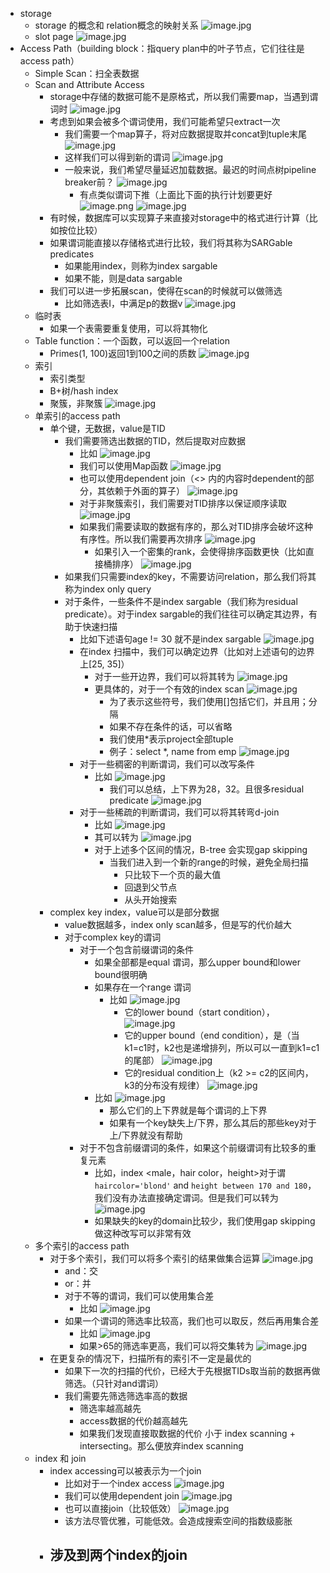 - storage
	- storage 的概念和 relation概念的映射关系 
	  ![image.jpg](../assets/8321101d-2cc5-4790-8bb6-2809f58fa6c0-1115003.jpg)
	- slot page
	   ![image.jpg](../assets/31087a65-fd15-4b0f-91dc-03cf6a5b923d-1115003.jpg)
- Access Path（building block：指query plan中的叶子节点，它们往往是access path）
	- Simple Scan：扫全表数据
	- Scan and Attribute Access
		- storage中存储的数据可能不是原格式，所以我们需要map，当遇到谓词时 ![image.jpg](../assets/3d9f7510-759a-4143-bdd7-10bcdd4e416d-1115003.jpg)
		- 考虑到如果会被多个谓词使用，我们可能希望只extract一次
			- 我们需要一个map算子，将对应数据提取并concat到tuple末尾 
			  ![image.jpg](../assets/3e678f61-de77-433a-9ac1-263f60add7af-1115003.jpg)
			- 这样我们可以得到新的谓词
			   ![image.jpg](../assets/7316acf8-0296-4aa7-96e1-31f54fa31bc4-1115003.jpg)
			- 一般来说，我们希望尽量延迟加载数据。最迟的时间点树pipeline breaker前？ ![image.jpg](../assets/7b47ee38-0055-4e5a-a2b3-0013dba3f373-1115003.jpg)
				- 有点类似谓词下推（上面比下面的执行计划要更好
				  ![image.png](../assets/image_1663142411638_0.png) 
				   ![image.jpg](../assets/1d8ab59c-2c74-49d8-b2dc-f3d36ece74b5-1115003.jpg)
		- 有时候，数据库可以实现算子来直接对storage中的格式进行计算（比如按位比较）
		- 如果谓词能直接以存储格式进行比较，我们将其称为SARGable predicates
			- 如果能用index，则称为index sargable
			- 如果不能，则是data sargable
		- 我们可以进一步拓展scan，使得在scan的时候就可以做筛选
			- 比如筛选表I，中满足p的数据v
			   ![image.jpg](../assets/56eaf983-c772-487b-84cc-2dba73313dd4-1115003.jpg)
	- 临时表
		- 如果一个表需要重复使用，可以将其物化
	- Table function：一个函数，可以返回一个relation
		- Primes(1, 100)返回1到100之间的质数
		   ![image.jpg](../assets/cdb2d343-3d88-425c-93ed-f87215280482-1115003.jpg)
	- 索引
		- 索引类型
		- B+树/hash index
		- 聚簇，非聚簇 
		  ![image.jpg](../assets/63998eae-91c1-4cfd-9d1d-9c2d9eab9b30-1115003.jpg)
	- 单索引的access path
		- 单个键，无数据，value是TID
			- 我们需要筛选出数据的TID，然后提取对应数据
				- 比如 ![image.jpg](../assets/cff40538-6d40-450c-9790-a4e1728bb40f-1115003.jpg)
				- 我们可以使用Map函数 ![image.jpg](../assets/8115eb2c-9c55-4196-8690-1acf13b20058-1115003.jpg)
				- 也可以使用dependent join（<> 内的内容时dependent的部分，其依赖于外面的算子） 
				  ![image.jpg](../assets/82e62439-fc64-4ec5-81c7-ec7122748357-1115003.jpg)
				- 对于非聚簇索引，我们需要对TID排序以保证顺序读取 
				  ![image.jpg](../assets/0f1d08e2-0efb-40b4-b6c2-4f8dcd8ca7c8-1115003.jpg)
				- 如果我们需要读取的数据有序的，那么对TID排序会破坏这种有序性。所以我们需要再次排序
				   ![image.jpg](../assets/60cd3896-7f80-497e-9d43-54fab759ac71-1115003.jpg)
					- 如果引入一个密集的rank，会使得排序函数更快（比如直接桶排序）
					   ![image.jpg](../assets/5b532795-9d47-4757-8a80-d2f465514bca-1115003.jpg)
			- 如果我们只需要index的key，不需要访问relation，那么我们将其称为index only query
			- 对于条件，一些条件不是index sargable（我们称为residual predicate）。对于index sargable的我们往往可以确定其边界，有助于快速扫描
				- 比如下述语句age != 30 就不是index sargable ![image.jpg](../assets/cbbc2ce1-5095-417c-b0c7-93ddf768e44a-1115003.jpg)
				- 在index 扫描中，我们可以确定边界（比如对上述语句的边界上[25, 35]）
					- 对于一些开边界，我们可以将其转为 ![image.jpg](../assets/535e1cc9-af40-4c07-957e-1a28ac73f60e-1115003.jpg)
					- 更具体的，对于一个有效的index scan ![image.jpg](../assets/2955a254-862c-435d-8e43-507cb3c6b30d-1115003.jpg)
						- 为了表示这些符号，我们使用[]包括它们，并且用；分隔
						- 如果不存在条件的话，可以省略
						- 我们使用*表示project全部tuple
						- 例子：select *, name from emp ![image.jpg](../assets/393a8ca2-5991-4ab5-969a-ea92417df947-1115003.jpg)
				- 对于一些稠密的判断谓词，我们可以改写条件
					- 比如 ![image.jpg](../assets/443a0307-97d5-4973-a227-35fdba4cdb98-1115003.jpg)
						- 我们可以总结，上下界为28，32。且很多residual predicate ![image.jpg](../assets/4682aa60-4d75-4746-ad58-635af355fcca-1115003.jpg)
				- 对于一些稀疏的判断谓词，我们可以将其转弯d-join
					- 比如 ![image.jpg](../assets/c42b279e-713a-4472-a76d-e4984c7a7006-1115003.jpg)
					- 其可以转为 ![image.jpg](../assets/b48a408c-0548-44d8-bb27-9000311cac90-1115003.jpg)
					- 对于上述多个区间的情况，B-tree 会实现gap skipping
						- 当我们进入到一个新的range的时候，避免全局扫描
							- 只比较下一个页的最大值
							- 回退到父节点
							- 从头开始搜索
		- complex key index，value可以是部分数据
			- value数据越多，index only scan越多，但是写的代价越大
			- 对于complex key的谓词
				- 对于一个包含前缀谓词的条件
					- 如果全部都是equal 谓词，那么upper bound和lower bound很明确
					- 如果存在一个range 谓词
						- 比如
						   ![image.jpg](../assets/b473ed15-c404-45c3-aeed-056bdbc67145-1115003.jpg)
							- 它的lower bound（start condition）， ![image.jpg](../assets/eb2aea35-1242-4085-b125-2756083d9fc6-1115003.jpg)
							- 它的upper bound（end condition），是（当k1=c1时，k2也是递增排列，所以可以一直到k1=c1的尾部） ![image.jpg](../assets/e1628f83-f8a1-4ffc-a5cd-8a179e054295-1115003.jpg)
							- 它的residual condition上（k2 >= c2的区间内，k3的分布没有规律） ![image.jpg](../assets/ee21366b-7078-4cc5-b66a-ee26a1acc124-1115003.jpg)
					- 比如
					   ![image.jpg](../assets/178fff87-ab54-4831-8756-863cd0f169e2-1115003.jpg)
						- 那么它们的上下界就是每个谓词的上下界
						- 如果有一个key缺失上/下界，那么其后的那些key对于上/下界就没有帮助
				- 对于不包含前缀谓词的条件，如果这个前缀谓词有比较多的重复元素
					- 比如，index <male，hair color，height>对于谓`haircolor='blond'` and `height between 170 and 180`，我们没有办法直接确定谓词。但是我们可以转为 ![image.jpg](../assets/f3c2566f-5ea4-43e7-baf6-addc3600df59-1115003.jpg)
					- 如果缺失的key的domain比较少，我们使用gap skipping做这种改写可以非常有效
	- 多个索引的access path
		- 对于多个索引，我们可以将多个索引的结果做集合运算 ![image.jpg](../assets/5426f133-0674-4c10-b650-72e129ead591-1115003.jpg)
			- and：交
			- or：并
			- 对于不等的谓词，我们可以使用集合差
				- 比如
				   ![image.jpg](../assets/92bf8943-aaf1-4153-9ff5-dda5b00ecf01-1115003.jpg)​​​​​​​​​​​​​​​​​​​​​​​​​​​​​​​​​​​​​​​​​​​​​​​​​​​​​​​​​​​​​​​​​​​​​​​​​
			- 如果一个谓词的筛选率比较高，我们也可以取反，然后再用集合差
				- 比如
				   ![image.jpg](../assets/cf096121-3ac9-4915-a055-238f06a51451-1115003.jpg)
				- 如果>65的筛选率更高，我们可以将交集转为 ![image.jpg](../assets/5a283ec1-f274-40da-890b-227b20380294-1115003.jpg)
		- 在更复杂的情况下，扫描所有的索引不一定是最优的
			- 如果下一次的扫描的代价，已经大于先根据TIDs取当前的数据再做筛选。（只针对and谓词）
			- 我们需要先筛选筛选率高的数据
				- 筛选率越高越先
				- access数据的代价越高越先
				- 如果我们发现直接取数据的代价 小于 index scanning + intersecting。那么便放弃index scanning
	- index 和 join
		- index accessing可以被表示为一个join
			- 比如对于一个index access
			   ![image.jpg](../assets/01327623-8a1c-4f9a-b823-077dc7198df6-1115003.jpg)
			- 我们可以使用dependent join
			   ![image.jpg](../assets/3b9d8d0e-5660-4955-895e-e0c80ab452cb-1115003.jpg)
			- 也可以直接join（比较低效）
			   ![image.jpg](../assets/2335cd47-3de0-4f02-8b64-fd76b6351ca6-1115003.jpg)
			- 该方法尽管优雅，可能低效。会造成搜索空间的指数级膨胀
		- 涉及到两个index的join
			-